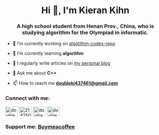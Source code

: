 <h1 align="center">Hi 👋, I'm Kieran Kihn</h1>
<h3 align="center">A high school student from Henan Prov., China, who is studying algorithm for the Olympiad in informatic.</h3>

- 🔭 I’m currently working on [algotithm-codes-repo](https://github.com/doubleki7461/Codes)

- 🌱 I’m currently learning **algorithm**

- 📝 I regularly write articles on [my personal blog](https://blog.kierankihn.com)

- 💬 Ask me about **C++**

- 📫 How to reach me **doubleki437461@gmail.com**

### Connect with me: 
<a href="https://codeforces.com/profile/doubleki" target="blank"><img align="center" src="https://raw.githubusercontent.com/rahuldkjain/github-profile-readme-generator/master/src/images/icons/Social/codeforces.svg" alt="doubleki" height="30" width="40" /></a>
<a href="https://stackoverflow.com/users/21425083" target="blank"><img align="center" src="https://raw.githubusercontent.com/rahuldkjain/github-profile-readme-generator/master/src/images/icons/Social/stack-overflow.svg" alt="21425083" height="30" width="40" /></a>
<a href="https://twitter.com/doubleki437461" target="blank"><img align="center" src="https://raw.githubusercontent.com/rahuldkjain/github-profile-readme-generator/master/src/images/icons/Social/twitter.svg" alt="doubleki437461" height="30" width="40" /></a>
<a href="https://fb.com/doubleki437461" target="blank"><img align="center" src="https://raw.githubusercontent.com/rahuldkjain/github-profile-readme-generator/master/src/images/icons/Social/facebook.svg" alt="doubleki437461" height="30" width="40" /></a>

### Support me: [Buymeacoffee](https://www.buymeacoffee.com/kierankihn)

